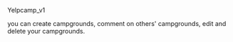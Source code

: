  Yelpcamp_v1


you can create campgrounds, comment on others' campgrounds, edit and delete your campgrounds. 
